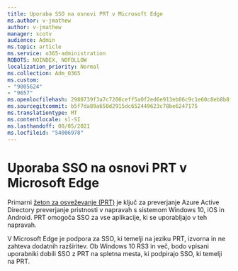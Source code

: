 ```yaml
---
title: Uporaba SSO na osnovi PRT v Microsoft Edge
ms.author: v-jmathew
author: v-jmathew
manager: scotv
audience: Admin
ms.topic: article
ms.service: o365-administration
ROBOTS: NOINDEX, NOFOLLOW
localization_priority: Normal
ms.collection: Adm_O365
ms.custom:
- "9005624"
- "9657"
ms.openlocfilehash: 2980739f3a7c7200ceff5a0f2ed6e913eb06c9c1e60c8eb8b8f102f3f2760f01
ms.sourcegitcommit: b5f7da89a650d2915dc652449623c78be6247175
ms.translationtype: MT
ms.contentlocale: sl-SI
ms.lasthandoff: 08/05/2021
ms.locfileid: "54006978"
---
```

# <a name="use-prt-based-sso-in-microsoft-edge"></a>Uporaba SSO na osnovi PRT v Microsoft Edge

Primarni [žeton za osveževanje (PRT)](https://go.microsoft.com/fwlink/?linkid=2133632) je ključ za preverjanje Azure Active Directory preverjanje pristnosti v napravah s sistemom Windows 10, iOS in Android. PRT omogoča SSO za vse aplikacije, ki se uporabljajo v teh napravah.

V Microsoft Edge je podpora za SSO, ki temelji na jeziku PRT, izvorna in ne zahteva dodatnih razširitev. Ob Windows 10 RS3 in več, bodo vpisani uporabniki dobili SSO z PRT na spletna mesta, ki podpirajo SSO, ki temelji na PRT.
